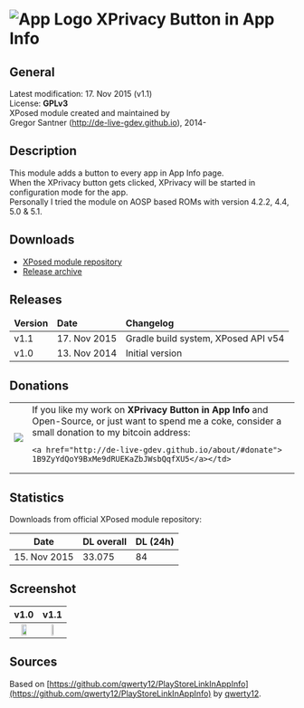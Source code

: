![App Logo](https://raw.githubusercontent.com/de-live-gdev/XPrivacyAppInfo/master/app/src/main/res/mipmap-hdpi/ic_launcher.png "App Logo") XPrivacy Button in App Info
=============================

## General
Latest modification: 17. Nov 2015 (v1.1)  
License: **GPLv3**  
XPosed module created and maintained by  
Gregor Santner (<http://de-live-gdev.github.io>), 2014-  

## Description
This module adds a button to every app in App Info page.   
When the XPrivacy button gets clicked, XPrivacy will be started in configuration mode for the app.  
Personally I tried the module on AOSP based ROMs with version 4.2.2, 4.4, 5.0 & 5.1.  

## Downloads

* [XPosed module repository](http://repo.xposed.info/module/de.live.gdev.xprivacyappinfo)  
* [Release archive](https://github.com/de-live-gdev/XPrivacyAppInfo/releases)  

## Releases

<table>
 <thead>
	<td><b>Version</b></td>
	<td><b>Date</b></td>
  <td><b>Changelog</b></td>
 </thead>
 <tr>
    <td>v1.1</td>
   <td>17. Nov 2015</td>
   <td>Gradle build system, XPosed API v54</td>
 </tr>
 <tr>
	<td>v1.0</td>
	<td>13. Nov 2014</td>
	<td>Initial version</td>
 </tr>
</table>

## Donations
<table>
 <tr>
	<td><a href="bitcoin:1B9ZyYdQoY9BxMe9dRUEKaZbJWsbQqfXU5?amount=0.05&label=de-live-gdev">
    <img src="http://de-live-gdev.github.io/assets/img/personal/bitcoin/bitcoin_gdev-live-gdev_150px.png"/></a></td>
	<td>If you like my work on <b>XPrivacy Button in App Info</b> and Open-Source, or just want to spend me a coke, consider a small donation to my bitcoin address:

    <a href="http://de-live-gdev.github.io/about/#donate">
    1B9ZyYdQoY9BxMe9dRUEKaZbJWsbQqfXU5</a></td>
 </tr>
</table>

## Statistics

Downloads from official XPosed module repository:

|      Date     |  DL overall  |   DL (24h) |
|---------------|--------------|------------|
| 15. Nov 2015  |    33.075    |  84        |


## Screenshot

v1.0                       |           v1.1
:-------------------------:|:-------------------------:
<img src="https://cloud.githubusercontent.com/assets/6735650/5047479/2b508316-6c16-11e4-9622-b5c225484615.png" height="50%" width="50%" >  |  <img src="https://cloud.githubusercontent.com/assets/6735650/11198591/4884e59a-8cc6-11e5-967b-5d220fb306a4.png" height="35%" width="35%" >

## Sources
Based on [https://github.com/qwerty12/PlayStoreLinkInAppInfo](https://github.com/qwerty12/PlayStoreLinkInAppInfo) by [qwerty12](https://github.com/qwerty12).  
